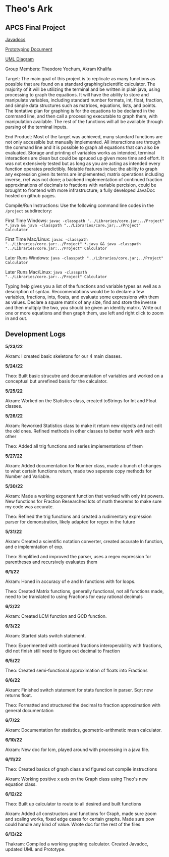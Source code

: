 # Theo's Ark 
## APCS Final Project

[Javadocs](https://theoyochum.github.io/APCS-Final-Project/index-all.html)

[Prototyping Document](https://docs.google.com/document/d/180BusO_vznPpkCsnz28LtAkmPrC_HMbmgoyS5ju0bSs/edit?usp=sharing)

[UML Diagram](https://github.com/TheoYochum/APCS-Final-Project/blob/main/UMLDiagrams/APCS%20Final%20UML.pdf)

Group Members: Theodore Yochum, Akram Khalifa

Target: The main goal of this project is to replicate as many functions as possible that are found on a standard graphing/scientific calculator. The majority of it will be utilizing the terminal and be written in plain java, using processing to graph the equations. It will have the ability to store and manipulate variables, including standard number formats, int, float, fraction, and simple data structures such as matrices, equations, lists, and points. The tentative plan for graphing is for the equations to be declared in the command line, and then call a processing executable to graph them, with manipulation available. The rest of the functions will all be available through parsing of the terminal inputs.

End Product: Most of the target was achieved, many standard functions are not only accessible but manually implemented. All interactions are through the command line and it is possible to graph all equations that can also be evaluated. Storage and printing of variables works as intended, terminal interactions are clean but could be spruced up given more time and effort. It was not extensively tested but as long as you are acting as intended every function operates predictibly. Notable features inclue: the ability to graph any expression given its terms are implemented; matrix operations including inverse, rref was not done; a backend implementation of continued fraction approximations of decimals to fractions with variable percision, could be brought to frontend with more infrastructure; a fully developed JavaDoc hosted on github pages.

Compile/Run Instructions: Use the following command line codes in the `/project` subdirectory:

First Time Windows: `javac -classpath "../Libraries/core.jar;../Project" *.java && java -classpath "../Libraries/core.jar;../Project" Calculator`

First Time Mac/Linux: `javac -classpath "../Libraries/core.jar:../Project" *.java && java -classpath "../Libraries/core.jar:../Project" Calculator`

Later Runs Windows: `java -classpath "../Libraries/core.jar;../Project" Calculator`

Later Runs Mac/Linux: `java -classpath "../Libraries/core.jar:../Project" Calculator`

Typing help gives you a list of the functions and variable types as well as a description of syntax. Reccomendations would be to declare a few variables, fractions, ints, floats, and evaluate some expressions with them as values. Declare a square matrix of any size, find and store the inverse and then multiply the two, you should be given an identity matrix. Write out one or more equations and then graph them, use left and right click to zoom in and out.

## Development Logs

**5/23/22** 

Akram: I created basic skeletons for our 4 main classes.

**5/24/22** 

Theo: Built basic strucutre and documentation of variables and worked on a conceptual but unrefined basis for the calculator.

**5/25/22** 

Akram: Worked on the Statistics class, created toStrings for Int and Float classes.

**5/26/22** 

Akram: Reworked Statistics class to make it return new objects and not edit the old ones. Refined methods in other classes to better work with each other 

Theo: Added all trig functions and series implementations of them

**5/27/22**

Akram: Added documentation for Number class, made a bunch of changes to what certain functions return, made two seperate copy methods for Number and Variable.

**5/30/22** 

Akram: Made a working exponent function that worked with only int powers. New functions for Fraction Researched lots of math theorems to make sure my code was accurate.

Theo: Refined the trig functions and created a rudimentary expression parser for demonstration, likely adapted for regex in the future

**5/31/22** 

Akram: Created a scientific notation converter, created accurate ln function, and e implemntation of exp. 

Theo: Simplified and improved the parser, uses a regex expression for parentheses and recursively evaluates them

**6/1/22** 

Akram: Honed in accuracy of e and ln functions with for loops.

Theo: Created Matrix functions, generally functional, not all functions made, need to be translated to using Fractions for easy rational decimals

**6/2/22**

Akram: Created LCM function and GCD function.

**6/3/22** 

Akram: Started stats switch statement.

Theo: Experimented with continued fractions interoperability with fractions, did not finish still need to figure out decimal to Fraction

**6/5/22** 

Theo: Created semi-functional approximation of floats into Fractions

**6/6/22** 

Akram: Finished switch statement for stats function in parser. Sqrt now returns float.

Theo: Formatted and structured the decimal to fraction approximation with general documentation

**6/7/22**

Akram: Documentation for statistics, geometric-arithmetic mean calculator.

**6/10/22**

Akram: New doc for lcm, played around with processing in a java file.

**6/11/22**

Theo: Created basics of graph class and figured out compile instructions

Akram: Working positive x axis on the Graph class using Theo's new equation class.

**6/12/22**

Theo: Built up calculator to route to all desired and built functions

Akram: Added all constructors and functions for Graph, made sure zoom and scaling works, fixed edge cases for certain graphs. Made sure pow could handle any kind of value. Wrote doc for the rest of the files.

**6/13/22**

Thakram: Compiled a working graphing calculator. Created Javadoc, updated UML and Prototype.

